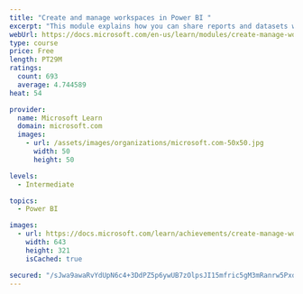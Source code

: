 ```yaml
---
title: "Create and manage workspaces in Power BI "
excerpt: "This module explains how you can share reports and datasets with your users and how to create a deployment strategy that makes sense for you and your organization. Furthermore, you will learn about data lineage in Microsoft Power BI."
webUrl: https://docs.microsoft.com/en-us/learn/modules/create-manage-workspaces-power-bi/
type: course
price: Free
length: PT29M
ratings:
  count: 693
  average: 4.744589
heat: 54

provider:
  name: Microsoft Learn
  domain: microsoft.com
  images:
    - url: /assets/images/organizations/microsoft.com-50x50.jpg
      width: 50
      height: 50

levels:
  - Intermediate

topics:
  - Power BI

images:
  - url: https://docs.microsoft.com/learn/achievements/create-manage-workspaces-power-bi-social.png
    width: 643
    height: 321
    isCached: true

secured: "/sJwa9awaRvYdUpN6c4+3DdPZ5p6ywUB7zOlpsJI15mfric5gM3mRanrw5Pxqh+0zKoSOD/z9JfBK8R1YdiWfwVcGTM0Sqs/fG15gn16lUmn0Q+doWyL+sOJvSlyw8c/mpqpojInrbweMbMR69Qkz0Mx9xydbjTvnbJe0cJPz0ZORltt8nL8IHWVdo9C6RcYZk4W8/xr6UyVQeWrdau1B2EuC7Pe8mw+U3Q/pYWdoOYBebZGdqCw0w4q2MTkQ3gdSFACTFDv2nmeCwzhijYOOMkuhV3FJi1eksJsukRPBwfU66wz3OzYoymDEkDvWFdylKVjgyp2uyjVhkHE+3jS2ht/7BElLAxLgsGhgzwoltrASQBQy5+I/kf8oQh8m2eyMNGil7UXluzs4Hx9lNxy4+wi09lTvg3N9bQ7SY347L8=;5YL9w6dNYq0gItp61jNqsg=="
---
```


